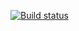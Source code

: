[![Build status](https://ci.appveyor.com/api/projects/status/rxwf5ya8vvj901jp?svg=true)](https://ci.appveyor.com/project/paulwhite9191/ci-json)
